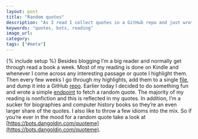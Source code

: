 ```yaml
---
layout: post
title: "Random quotes"
description: "As I read I collect quotes in a GitHub repo and just wrote a simple endpoint to fetch a random one."
keywords: "quotes, bots, reading"
image_url:
category:
tags: ["#meta"]
---
```

{% include setup %}
Besides blogging I’m a big reader and normally get through read a book a week. Most of my reading is done on Kindle and whenever I come across any interesting passage or quote I highlight them. Then every few weeks I go through my highlights, add them to a single [file](https://github.com/dangoldin/quotes/blob/master/quotes.txt), and dump it into a GitHub [repo](https://github.com/dangoldin/quotes). Earlier today I decided to do something fun and wrote a simple [endpoint](https://bots.dangoldin.com/quoteme) to fetch a random quote. The majority of my reading is nonfiction and this is reflected in my quotes. In addition, I’m a sucker for biographies and computer history books so they’re an even larger share of the quotes. I also like to throw a few idioms into the mix. So if you’re ever in the mood for a random quote take a look at [https://bots.dangoldin.com/quoteme](https://bots.dangoldin.com/quoteme).
